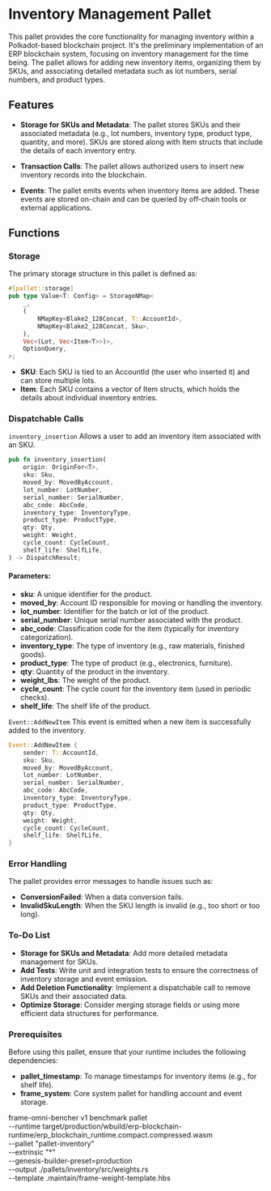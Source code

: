 # Inventory Management Pallet

This pallet provides the core functionality for managing inventory within a Polkadot-based blockchain project. It's the preliminary implementation of an ERP blockchain system, focusing on inventory management for the time being. The pallet
allows for adding new inventory items, organizing them by SKUs, and associating detailed metadata such as lot numbers,
serial numbers, and product types.

## Features

- **Storage for SKUs and Metadata**: The pallet stores SKUs and their associated metadata (e.g., lot numbers, inventory type, product type, quantity, and more). SKUs are stored along with Item structs that include the details of each inventory entry.

- **Transaction Calls**: The pallet allows authorized users to insert new inventory records into the blockchain.

- **Events**: The pallet emits events when inventory items are added. These events are stored on-chain and can be queried by off-chain tools or external applications.

## Functions

### Storage

The primary storage structure in this pallet is defined as:

```rust
#[pallet::storage]
pub type Value<T: Config> = StorageNMap<
    _,
    (
        NMapKey<Blake2_128Concat, T::AccountId>,
        NMapKey<Blake2_128Concat, Sku>,
    ),
    Vec<(Lot, Vec<Item<T>>)>,
    OptionQuery,
>;
```

- **SKU**: Each SKU is tied to an AccountId (the user who inserted it) and can store multiple lots.
- **Item**: Each SKU contains a vector of Item structs, which holds the details about individual inventory entries.

### Dispatchable Calls

`inventory_insertion`
Allows a user to add an inventory item associated with an SKU.

```rust
pub fn inventory_insertion(
    origin: OriginFor<T>,
    sku: Sku,
    moved_by: MovedByAccount,
    lot_number: LotNumber,
    serial_number: SerialNumber,
    abc_code: AbcCode,
    inventory_type: InventoryType,
    product_type: ProductType,
    qty: Qty,
    weight: Weight,
    cycle_count: CycleCount,
    shelf_life: ShelfLife,
) -> DispatchResult;
```

#### Parameters:

- **sku**: A unique identifier for the product.
- **moved_by**: Account ID responsible for moving or handling the inventory.
- **lot_number**: Identifier for the batch or lot of the product.
- **serial_number**: Unique serial number associated with the product.
- **abc_code**: Classification code for the item (typically for inventory categorization).
- **inventory_type**: The type of inventory (e.g., raw materials, finished goods).
- **product_type**: The type of product (e.g., electronics, furniture).
- **qty**: Quantity of the product in the inventory.
- **weight_lbs**: The weight of the product.
- **cycle_count**: The cycle count for the inventory item (used in periodic checks).
- **shelf_life**: The shelf life of the product.

`Event::AddNewItem`
This event is emitted when a new item is successfully added to the inventory.

```rust
Event::AddNewItem {
    sender: T::AccountId,
    sku: Sku,
    moved_by: MovedByAccount,
    lot_number: LotNumber,
    serial_number: SerialNumber,
    abc_code: AbcCode,
    inventory_type: InventoryType,
    product_type: ProductType,
    qty: Qty,
    weight: Weight,
    cycle_count: CycleCount,
    shelf_life: ShelfLife,
}
```

### Error Handling

The pallet provides error messages to handle issues such as:

- **ConversionFailed**: When a data conversion fails.
- **InvalidSkuLength**: When the SKU length is invalid (e.g., too short or too long).

### To-Do List

- **Storage for SKUs and Metadata**: Add more detailed metadata management for SKUs.
- **Add Tests**: Write unit and integration tests to ensure the correctness of inventory storage and event emission.
- **Add Deletion Functionality**: Implement a dispatchable call to remove SKUs and their associated data.
- **Optimize Storage**: Consider merging storage fields or using more efficient data structures for performance.

### Prerequisites

Before using this pallet, ensure that your runtime includes the following dependencies:

- **pallet_timestamp**: To manage timestamps for inventory items (e.g., for shelf life).
- **frame_system**: Core system pallet for handling account and event storage.

frame-omni-bencher v1 benchmark pallet \
 --runtime target/production/wbuild/erp-blockchain-runtime/erp_blockchain_runtime.compact.compressed.wasm \
 --pallet "pallet-inventory" \
 --extrinsic "\*" \
 --genesis-builder-preset=production \
 --output ./pallets/inventory/src/weights.rs \
 --template .maintain/frame-weight-template.hbs
